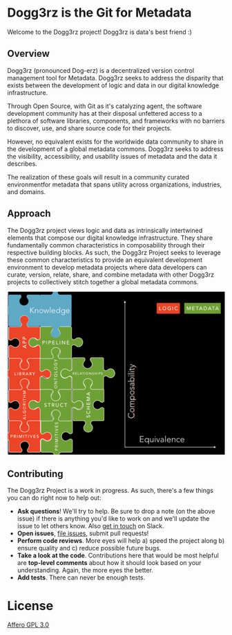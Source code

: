 # Dogg3rz is the Git for Metadata

Welcome to the Dogg3rz project! Dogg3rz is data's best friend :)

## Overview

Dogg3rz (pronounced Dog-erz) is a decentralized version control management tool for Metadata. Dogg3rz seeks to address the disparity that exists between the development of logic and data in our digital knowledge infrastructure.

Through Open Source, with Git as it's catalyzing agent, the software development community has at their disposal unfettered access to a plethora of software libraries, components, and frameworks  with no barriers to discover, use, and share source code for their projects.

However, no equivalent  exists for the worldwide data community to share in the development of a global metadata commons. Dogg3rz seeks to address the visibility, accessibility, and usability issues of metadata and the data it describes.

The realization of these goals will result in a community curated environmentfor metadata that spans utility across organizations, industries, and domains.

## Approach

The Dogg3rz project views logic and data as intrinsically intertwined elements that compose our digital knowledge infrastructure. They share fundamentally common characteristics in composability through their respective building blocks.   As such, the Dogg3rz Project seeks to leverage these common characteristics to provide an equivalent development environment to develop metadata projects where data developers can curate, version, relate, share,  and combine metadata with other Dogg3rz projects to collectively stitch together a global metadata commons.  

![Logic & Data](img/logic-metadata-puzzle.png)

## Contributing

The Dogg3rz Project is a work in progress. As such, there's a few things you can do right now to help out:

-   **Ask questions**! We'll try to help. Be sure to drop a note (on the above issue) if there is anything you'd like to work on and we'll update the issue to let others know. Also [get in touch](https://slack.textile.io) on Slack.
-   **Open issues**, [file issues](https://github.com/datacequia/go-dogg3rz/issues), submit pull requests!
-   **Perform code reviews**. More eyes will help a) speed the project along b) ensure quality and c) reduce possible future bugs.
-   **Take a look at the code**. Contributions here that would be most helpful are **top-level comments** about how it should look based on your understanding. Again, the more eyes the better.
-   **Add tests**. There can never be enough tests.

# License

[Affero GPL 3.0](LICENSE)
